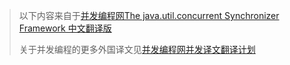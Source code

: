 > 以下内容来自于[并发编程网The java.util.concurrent Synchronizer Framework 中文翻译版](http://ifeve.com/aqs/)
>
> 关于并发编程的更多外国译文见[并发编程网并发译文翻译计划](http://ifeve.com/qiu-yizhe/)

